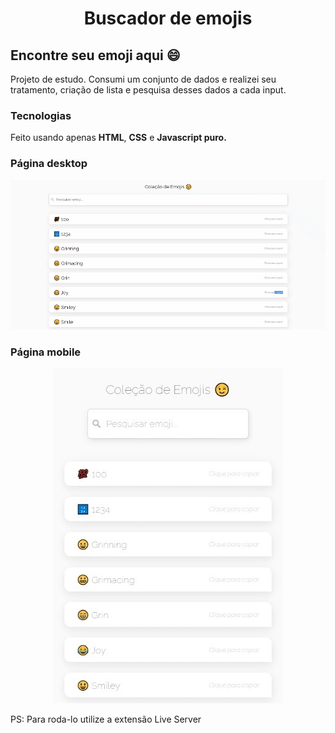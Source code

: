 <h1 align="center"> Buscador de emojis </h1>

## Encontre seu emoji aqui 😄

Projeto de estudo. Consumi um conjunto de dados e realizei seu tratamento, criação de lista e pesquisa desses dados a cada input.

### Tecnologias 

Feito usando apenas **HTML**, **CSS** e **Javascript puro.** 

### Página desktop

<img src="/image/desktop-layout.gif" alt="Desktop Layout">

### Página mobile

<p align="center">
<img src="/image/mobile-layout.jpeg" alt="Mobile Layout">
</p>


PS: Para roda-lo utilize a extensão Live Server
